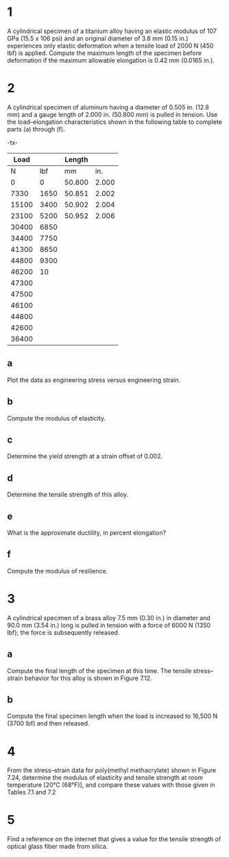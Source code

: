 # 1

A cylindrical specimen of a titanium alloy having an elastic modulus of 107 GPa (15.5 x 106 psi) and an original diameter of 3.8 mm (0.15 in.) experiences only elastic deformation when a tensile load of 2000 N (450 lbf) is applied. Compute the maximum length of the specimen before deformation if the maximum allowable elongation is 0.42 mm (0.0165 in.).

# 2

A cylindrical specimen of aluminum having a diameter of 0.505 in. (12.8 mm) and a gauge length of 2.000 in. (50.800 mm) is pulled in tension. Use the load–elongation characteristics shown in the following table to complete parts (a) through (f).

-tx-

| Load  |      | Length |       |
| ----- | ---- | ------ | ----- |
| N     | lbf  | mm     | in.   |
| 0     | 0    | 50.800 | 2.000 |
| 7330  | 1650 | 50.851 | 2.002 |
| 15100 | 3400 | 50.902 | 2.004 |
| 23100 | 5200 | 50.952 | 2.006 |
| 30400 | 6850 |        |       |
| 34400 | 7750 |        |       |
| 41300 | 8650 |        |       |
| 44800 | 9300 |        |       |
| 46200 | 10   |        |       |
| 47300 |      |        |       |
| 47500 |      |        |       |
| 46100 |      |        |       |
| 44800 |      |        |       |
| 42600 |      |        |       |
| 36400 |      |        |       |

## a

Plot the data as engineering stress versus engineering strain.

## b

Compute the modulus of elasticity.

## c

Determine the yield strength at a strain offset of 0.002.

## d

Determine the tensile strength of this alloy.

## e

What is the approximate ductility, in percent elongation?

## f

Compute the modulus of resilience.

# 3

A cylindrical specimen of a brass alloy 7.5 mm (0.30 in.) in diameter and 90.0 mm (3.54 in.) long is pulled in tension with a force of 6000 N (1350 lbf); the force is subsequently released.

## a

Compute the final length of the specimen at this time. The tensile stress–strain behavior for this alloy is shown in Figure 7.12.

## b
Compute the final specimen length when the load is increased to 16,500 N (3700 lbf) and then released.

# 4

From the stress–strain data for poly(methyl methacrylate) shown in Figure 7.24, determine the modulus of elasticity and tensile strength at room temperature \[20°C (68°F)\], and compare these values with those given in Tables 7.1 and 7.2

# 5

Find a reference on the internet that gives a value for the tensile strength of optical glass fiber made from silica.